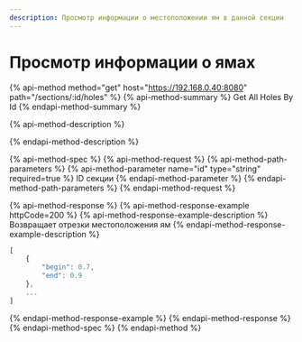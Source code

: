 ```yaml
---
description: Просмотр информации о местоположении ям в данной секции
---
```


# Просмотр информации о ямах

{% api-method method="get" host="https://192.168.0.40:8080" path="/sections/:id/holes" %}
{% api-method-summary %}
Get All Holes By Id
{% endapi-method-summary %}

{% api-method-description %}

{% endapi-method-description %}

{% api-method-spec %}
{% api-method-request %}
{% api-method-path-parameters %}
{% api-method-parameter name="id" type="string" required=true %}
ID секции
{% endapi-method-parameter %}
{% endapi-method-path-parameters %}
{% endapi-method-request %}

{% api-method-response %}
{% api-method-response-example httpCode=200 %}
{% api-method-response-example-description %}
Возвращает отрезки местоположения ям
{% endapi-method-response-example-description %}

```javascript
[
    {
        "begin": 0.7,
        "end": 0.9
    },
    ...
] 
```
{% endapi-method-response-example %}
{% endapi-method-response %}
{% endapi-method-spec %}
{% endapi-method %}



